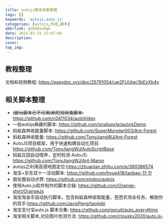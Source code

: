 ```yaml
---
title: autojs脚本收集整理
tags: []
keywords: 'autojs,auto.js'
categories: [autojs,外挂,脚本]
abbrlink: gVbGReuKgb
date: 2021-03-31 22:07:04
description:
cover:
top_img:
---
```



## 教程整理

文档和视频教程: <https://easydoc.xyz/doc/25791054/uw2FUUiw/3bEzXb4y>

## 相关脚本整理
 
- ~~(部分脚本已不可用)刷短视频类脚本:~~ <https://github.com/c0411034/autoVideo>
- 一些autojs典藏的脚本: <https://github.com/snailuncle/autojsDemo>
- 蚂蚁森林收能量脚本: <https://github.com/SuperMonster003/Ant-Forest>
- 蚂蚁森林收能量: <https://github.com/TonyJiangWJ/Ant-Forest>
- AutoJS项目框架，用于快速构建自动化项目: <https://github.com/TonyJiangWJ/AutoScriptBase>
- 蚂蚁庄园自动喂养，定时检测 AutoJS: <https://github.com/TonyJiangWJ/Ant-Manor>
- autojs之利用高德地图定位:<https://zhuanlan.zhihu.com/p/360386574>
- 淘宝+京东双十一活动脚本: <https://github.com/hyue418/taobao-11-11>
- 朋友圈自动点赞: <https://github.com/xindoo/autojs>
- 使用Auto.js软件制作的脚本合辑: <https://github.com/Orange-shirt/OrangeJs>
- 淘宝淘金币自动执行脚本，包含蚂蚁森林收取能量，芭芭农场全任务，解放你的双手:<https://github.com/JavisPeng/taojinbi>
- 淘宝支付宝auto.js 脚本合集: <https://github.com/gxcuit/auto_everything>
- 淘宝相关脚本,对应图片检测方法: <https://github.com/clousky2020/auto.js->